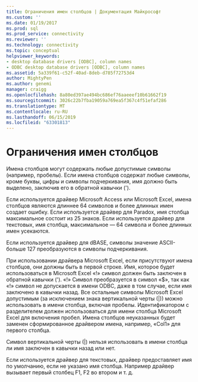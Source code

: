 ```yaml
---
title: Ограничения имен столбцов | Документация Майкрософт
ms.custom: ''
ms.date: 01/19/2017
ms.prod: sql
ms.prod_service: connectivity
ms.reviewer: ''
ms.technology: connectivity
ms.topic: conceptual
helpviewer_keywords:
- desktop database drivers [ODBC], column names
- ODBC desktop database drivers [ODBC], column names
ms.assetid: 5a339f61-c52f-40ad-8deb-d785f72753d4
author: MightyPen
ms.author: genemi
manager: craigg
ms.openlocfilehash: 8a80ed397ae494bc686ef76aaeeef10b61662f19
ms.sourcegitcommit: 3026c22b7fba19059a769ea5f367c4f51efaf286
ms.translationtype: MT
ms.contentlocale: ru-RU
ms.lasthandoff: 06/15/2019
ms.locfileid: "63301813"
---
```

# <a name="column-name-limitations"></a>Ограничения имен столбцов
Имена столбцов могут содержать любые допустимые символы (например, пробелы). Если имена столбцов содержат любые символы, кроме буквы, цифры и символы подчеркивания, имя должно быть выделено, заключив его в обратной кавычки (').  
  
 Если используется драйвер Microsoft Access или Microsoft Excel, имена столбцов являются длиннее 64 символов и более длинных имен создает ошибку. Если используется драйвер для Paradox, имя столбца максимальное состоит из 25 знаков. Если используется драйвер для текстовых, имя столбца, максимальное — 64 символа и более длинных имен усекаются.  
  
 Если используется драйвер для dBASE, символы значение ASCII-больше 127 преобразуются в символы подчеркивания.  
  
 При использовании драйвера Microsoft Excel, если присутствуют имена столбцов, они должны быть в первой строке. Имя, которое будет использоваться в Microsoft Excel «!» символ должен быть заключен в обратной кавычки ('). «!» Символ преобразуется в символ «$», так как «!» символ не допускается в имени ODBC, даже в том случае, если имя заключено в кавычки назад. Все остальные символы Microsoft Excel допустимым (за исключением знака вертикальной черты (&#124;)) можно использовать в имени столбца, включая пробелы. Идентификатором с разделителем должен использоваться для имени столбца Microsoft Excel для включения пробел. Имена столбцов неуказанных будет заменен сформированное драйвером имена, например, «Col1» для первого столбца.  
  
 Символ вертикальной черты (&#124;) нельзя использовать в имени столбца ли имя заключен в кавычки назад или нет.  
  
 Если используется драйвер для текстовых, драйвер предоставляет имя по умолчанию, если не указано имя столбца. Например драйвер вызывает первый столбец F1, F2 во втором и т. д.
